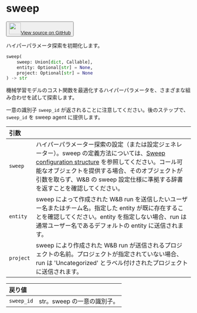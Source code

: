 
# sweep

<p><button style={{display: 'flex', alignItems: 'center', backgroundColor: 'white', border: '1px solid #ddd', padding: '10px', borderRadius: '6px', cursor: 'pointer', boxShadow: '0 2px 3px rgba(0,0,0,0.1)', transition: 'all 0.3s'}}><a href='https://www.github.com/wandb/wandb/tree/v0.17.1/wandb/sdk/wandb_sweep.py#L31-L87' style={{fontSize: '1.2em', display: 'flex', alignItems: 'center'}}><img src='https://github.githubassets.com/images/modules/logos_page/GitHub-Mark.png' height='32px' width='32px' style={{marginRight: '10px'}}/>View source on GitHub</a></button></p>

ハイパーパラメータ探索を初期化します。

```python
sweep(
    sweep: Union[dict, Callable],
    entity: Optional[str] = None,
    project: Optional[str] = None
) -> str
```

機械学習モデルのコスト関数を最適化するハイパーパラメータを、さまざまな組み合わせを試して探索します。

一意の識別子 `sweep_id` が返されることに注意してください。後のステップで、`sweep_id` を sweep agent に提供します。

| 引数 |  |
| :--- | :--- |
|  `sweep` |  ハイパーパラメーター探索の設定（または設定ジェネレーター）。sweep の定義方法については、[Sweep configuration structure](https://docs.wandb.ai/guides/sweeps/define-sweep-configuration) を参照してください。コール可能なオブジェクトを提供する場合、そのオブジェクトが引数を取らず、W&B の sweep 設定仕様に準拠する辞書を返すことを確認してください。 |
|  `entity` |  sweep によって作成された W&B run を送信したいユーザー名またはチーム名。指定した entity が既に存在することを確認してください。entity を指定しない場合、run は通常ユーザー名であるデフォルトの entity に送信されます。 |
|  `project` |  sweep により作成された W&B run が送信されるプロジェクトの名前。プロジェクトが指定されていない場合、run は 'Uncategorized' とラベル付けされたプロジェクトに送信されます。 |

| 戻り値 |  |
| :--- | :--- |
|  `sweep_id` |  str。sweep の一意の識別子。 |